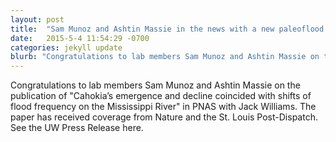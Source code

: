 ```yaml
---
layout: post
title:  "Sam Munoz and Ashtin Massie in the news with a new paleoflood record for the central Mississippi River"
date:   2015-5-4 11:54:29 -0700
categories: jekyll update
blurb: "Congratulations to lab members Sam Munoz and Ashtin Massie on the [publication](http://www.pnas.org/content/112/20/6319.abstract) of "Cahokia’s emergence and decline coincided with shifts of flood frequency on the Mississippi River" in PNAS with Jack Williams. The paper has received coverage from [Nature](http://www.nature.com/news/floods-might-have-doomed-prehistoric-american-city-1.17470) and the [St. Louis Post-Dispatch](http://www.stltoday.com/news/local/illinois/researchers-find-possible-alternate-reason-for-cahokia-s-demise/article_65e2b478-5037-55c4-b3bc-420b24694d9f.html). See the UW Press Release [here](http://news.wisc.edu/as-the-river-rises-cahokias-emergence-and-decline-linked-to-mississippi-river-flooding/)."
---
```

Congratulations to lab members Sam Munoz and Ashtin Massie on the publication of "Cahokia’s emergence and decline coincided with shifts of flood frequency on the Mississippi River" in PNAS with Jack Williams. The paper has received coverage from Nature and the St. Louis Post-Dispatch. See the UW Press Release here.
